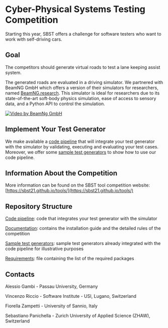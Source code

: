 # Cyber-Physical Systems Testing Competition #

Starting this year, SBST offers a challenge for software testers who want to work with self-driving cars. 

## Goal ##
The competitors should generate virtual roads to test a lane keeping assist system. 

The generated roads are evaluated in a driving simulator. We partnered with BeamNG GmbH which offers a version of their simulators for researchers, named [BeamNG.research](https://beamng.gmbh/research/). This simulator is ideal for researchers due to its state-of-the-art soft-body physics simulation, ease of access to sensory data, and a Python API to control the simulation.

[![Video by BeamNg GmbH](https://github.com/BeamNG/BeamNGpy/raw/master/media/steering.gif)](https://github.com/BeamNG/BeamNGpy/raw/master/media/steering.gif)

## Implement Your Test Generator ##
We make available a [code pipeline](code_pipeline) that will integrate your test generator with the simulator by validating, executing and evaluating your test cases. Moreover, we offer some [sample test generators](/sample_test_generators) to show how to use our code pipeline.

## Information About the Competition ##
More information can be found on the SBST tool competition website: [https://sbst21.github.io/tools/](https://sbst21.github.io/tools/)

## Repository Structure ##
[Code pipeline](/code_pipeline): code that integrates your test generator with the simulator

[Documentation](/documentation): contains the installation guide and the detailed rules of the competition

[Sample test generators](/sample_test_generators): sample test generators already integrated with the code pipeline for illustrative purposes 

[Requirements](/requirements-36.txt): file containing the list of the required packages

## Contacts ##

Alessio Gambi  - Passau University, Germany

Vincenzo Riccio  - Software Institute - USI, Lugano, Switzerland

Fiorella Zampetti  - University of Sannio, Italy

Sebastiano Panichella - Zurich University of Applied Science (ZHAW), Switzerland
